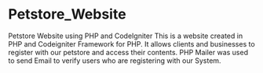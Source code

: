 # Petstore_Website
Petstore Website using PHP and CodeIgniter
This is a website created in PHP and Codeigniter Framework for PHP.
It allows clients and businesses to register with our petstore and access their contents.
PHP Mailer was used to send Email to verify users who are registering with our System.
